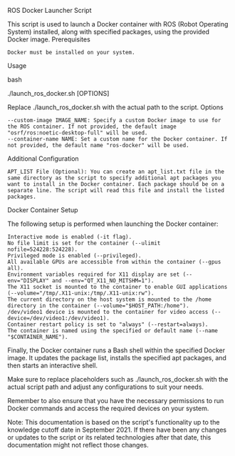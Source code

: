 ROS Docker Launcher Script

This script is used to launch a Docker container with ROS (Robot Operating System) installed, along with specified packages, using the provided Docker image.
Prerequisites

    Docker must be installed on your system.

Usage

bash

./launch_ros_docker.sh [OPTIONS]

Replace ./launch_ros_docker.sh with the actual path to the script.
Options

    --custom-image IMAGE_NAME: Specify a custom Docker image to use for the ROS container. If not provided, the default image "osrf/ros:noetic-desktop-full" will be used.
    --container-name NAME: Set a custom name for the Docker container. If not provided, the default name "ros-docker" will be used.

Additional Configuration

    APT_LIST File (Optional): You can create an apt_list.txt file in the same directory as the script to specify additional apt packages you want to install in the Docker container. Each package should be on a separate line. The script will read this file and install the listed packages.

Docker Container Setup

The following setup is performed when launching the Docker container:

    Interactive mode is enabled (-it flag).
    No file limit is set for the container (--ulimit nofile=524228:524228).
    Privileged mode is enabled (--privileged).
    All available GPUs are accessible from within the container (--gpus all).
    Environment variables required for X11 display are set (--env="DISPLAY" and --env="QT_X11_NO_MITSHM=1").
    The X11 socket is mounted to the container to enable GUI applications (--volume="/tmp/.X11-unix:/tmp/.X11-unix:rw").
    The current directory on the host system is mounted to the /home directory in the container (--volume="$HOST_PATH:/home").
    /dev/video1 device is mounted to the container for video access (--device=/dev/video1:/dev/video1).
    Container restart policy is set to "always" (--restart=always).
    The container is named using the specified or default name (--name "$CONTAINER_NAME").

Finally, the Docker container runs a Bash shell within the specified Docker image. It updates the package list, installs the specified apt packages, and then starts an interactive shell.

Make sure to replace placeholders such as ./launch_ros_docker.sh with the actual script path and adjust any configurations to suit your needs.

Remember to also ensure that you have the necessary permissions to run Docker commands and access the required devices on your system.

Note: This documentation is based on the script's functionality up to the knowledge cutoff date in September 2021. If there have been any changes or updates to the script or its related technologies after that date, this documentation might not reflect those changes.
